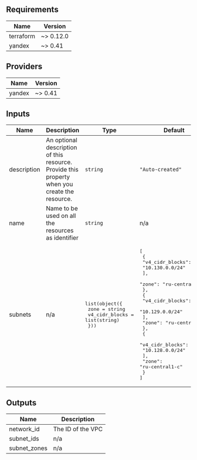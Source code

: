 ## Requirements

| Name | Version |
|------|---------|
| terraform | ~> 0.12.0 |
| yandex | ~> 0.41 |

## Providers

| Name | Version |
|------|---------|
| yandex | ~> 0.41 |

## Inputs

| Name | Description | Type | Default | Required |
|------|-------------|------|---------|:--------:|
| description | An optional description of this resource. Provide this property when you create the resource. | `string` | `"Auto-created"` | no |
| name | Name to be used on all the resources as identifier | `string` | n/a | yes |
| subnets | n/a | <pre>list(object({<br>    zone           = string<br>    v4_cidr_blocks = list(string)<br>  }))</pre> | <pre>[<br>  {<br>    "v4_cidr_blocks": [<br>      "10.130.0.0/24"<br>    ],<br>    "zone": "ru-central1-a"<br>  },<br>  {<br>    "v4_cidr_blocks": [<br>      "10.129.0.0/24"<br>    ],<br>    "zone": "ru-central1-b"<br>  },<br>  {<br>    "v4_cidr_blocks": [<br>      "10.128.0.0/24"<br>    ],<br>    "zone": "ru-central1-c"<br>  }<br>]</pre> | no |

## Outputs

| Name | Description |
|------|-------------|
| network\_id | The ID of the VPC |
| subnet\_ids | n/a |
| subnet\_zones | n/a |

